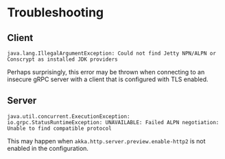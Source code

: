# Troubleshooting

## Client

```
java.lang.IllegalArgumentException: Could not find Jetty NPN/ALPN or Conscrypt as installed JDK providers
```

Perhaps surprisingly, this error may be thrown when connecting to an insecure
gRPC server with a client that is configured with TLS enabled.

## Server

```
java.util.concurrent.ExecutionException: io.grpc.StatusRuntimeException: UNAVAILABLE: Failed ALPN negotiation: Unable to find compatible protocol
```

This may happen when `akka.http.server.preview.enable-http2` is not enabled in
the configuration.
